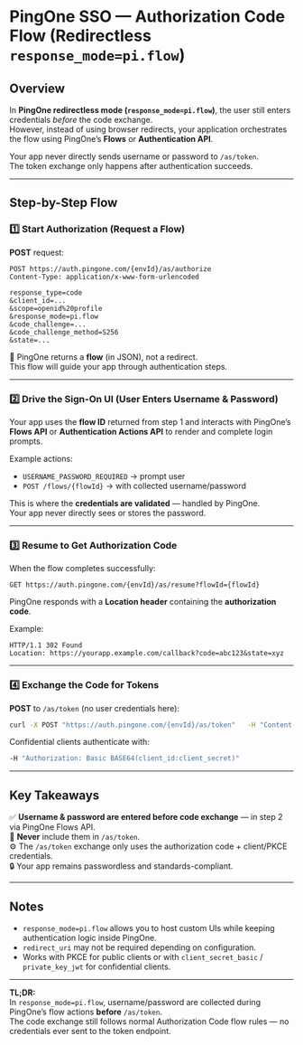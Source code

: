 # PingOne SSO — Authorization Code Flow (Redirectless `response_mode=pi.flow`)

## Overview

In **PingOne redirectless mode (`response_mode=pi.flow`)**, the user still enters credentials *before* the code exchange.  
However, instead of using browser redirects, your application orchestrates the flow using PingOne’s **Flows** or **Authentication API**.

Your app never directly sends username or password to `/as/token`.  
The token exchange only happens after authentication succeeds.

---

## Step-by-Step Flow

### 1️⃣ Start Authorization (Request a Flow)

**POST** request:
```http
POST https://auth.pingone.com/{envId}/as/authorize
Content-Type: application/x-www-form-urlencoded

response_type=code
&client_id=...
&scope=openid%20profile
&response_mode=pi.flow
&code_challenge=...
&code_challenge_method=S256
&state=...
```

🔹 PingOne returns a **flow** (in JSON), not a redirect.  
This flow will guide your app through authentication steps.

---

### 2️⃣ Drive the Sign-On UI (User Enters Username & Password)

Your app uses the **flow ID** returned from step 1 and interacts with PingOne’s
**Flows API** or **Authentication Actions API** to render and complete login prompts.

Example actions:
- `USERNAME_PASSWORD_REQUIRED` → prompt user
- `POST /flows/{flowId}` → with collected username/password

This is where the **credentials are validated** — handled by PingOne.  
Your app never directly sees or stores the password.

---

### 3️⃣ Resume to Get Authorization Code

When the flow completes successfully:

```http
GET https://auth.pingone.com/{envId}/as/resume?flowId={flowId}
```

PingOne responds with a **Location header** containing the **authorization code**.

Example:
```
HTTP/1.1 302 Found
Location: https://yourapp.example.com/callback?code=abc123&state=xyz
```

---

### 4️⃣ Exchange the Code for Tokens

**POST** to `/as/token` (no user credentials here):

```bash
curl -X POST "https://auth.pingone.com/{envId}/as/token"   -H "Content-Type: application/x-www-form-urlencoded"   -d "grant_type=authorization_code"   -d "code=abc123"   -d "client_id=YOUR_CLIENT_ID"   -d "code_verifier=YOUR_CODE_VERIFIER"
```

Confidential clients authenticate with:
```bash
-H "Authorization: Basic BASE64(client_id:client_secret)"
```

---

## Key Takeaways

✅ **Username & password are entered before code exchange** — in step 2 via PingOne Flows API.  
🚫 **Never** include them in `/as/token`.  
⚙️ The `/as/token` exchange only uses the authorization code + client/PKCE credentials.  
🔒 Your app remains passwordless and standards-compliant.

---

## Notes

- `response_mode=pi.flow` allows you to host custom UIs while keeping authentication logic inside PingOne.
- `redirect_uri` may not be required depending on configuration.
- Works with PKCE for public clients or with `client_secret_basic` / `private_key_jwt` for confidential clients.

---

**TL;DR:**  
In `response_mode=pi.flow`, username/password are collected during PingOne’s flow actions **before** `/as/token`.  
The code exchange still follows normal Authorization Code flow rules — no credentials ever sent to the token endpoint.
